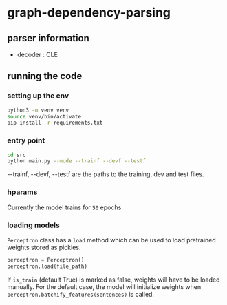 # graph-dependency-parsing


## parser information
- decoder : CLE

## running the code
### setting up the env
```bash
python3 -m venv venv
source venv/bin/activate
pip install -r requirements.txt
```

### entry point
```bash
cd src
python main.py --mode --trainf --devf --testf
```

--trainf, --devf, --testf are the paths to the training,
dev and test files.

### hparams
Currently the model trains for `50` epochs

### loading models
`Perceptron` class has a `load` method which can be used to load pretrained weights
stored as pickles.

```python
perceptron = Perceptron()
perceptron.load(file_path)
```

If `is_train` (default True) is marked as false, weights will have
to be loaded manually. For the default case, the model will initialize weights when
`perceptron.batchify_features(sentences)` is called.
